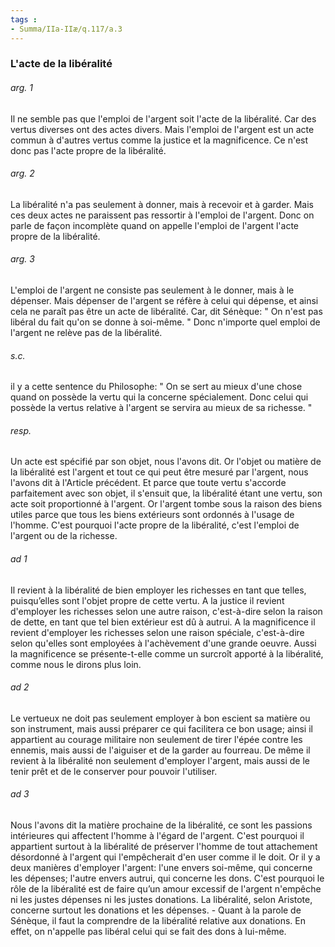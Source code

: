 ```yaml
---
tags : 
- Summa/IIa-IIæ/q.117/a.3
---
```


### L'acte de la libéralité

###### arg. 1
Il ne semble pas que l'emploi de l'argent soit l'acte de la libéralité. Car des vertus diverses ont des actes divers. Mais l'emploi de l'argent est un acte commun à d'autres vertus comme la justice et la magnificence. Ce n'est donc pas l'acte propre de la libéralité. 

###### arg. 2
La libéralité n'a pas seulement à donner, mais à recevoir et à garder. Mais ces deux actes ne paraissent pas ressortir à l'emploi de l'argent. Donc on parle de façon incomplète quand on appelle l'emploi de l'argent l'acte propre de la libéralité. 

###### arg. 3
L'emploi de l'argent ne consiste pas seulement à le donner, mais à le dépenser. Mais dépenser de l'argent se réfère à celui qui dépense, et ainsi cela ne paraît pas être un acte de libéralité. Car, dit Sénèque: " On n'est pas libéral du fait qu'on se donne à soi-même. " Donc n'importe quel emploi de l'argent ne relève pas de la libéralité. 

###### s.c.
il y a cette sentence du Philosophe: " On se sert au mieux d'une chose quand on possède la vertu qui la concerne spécialement. Donc celui qui possède la vertus relative à l'argent se servira au mieux de sa richesse. " 

###### resp.
Un acte est spécifié par son objet, nous l'avons dit. Or l'objet ou matière de la libéralité est l'argent et tout ce qui peut être mesuré par l'argent, nous l'avons dit à l'Article précédent. Et parce que toute vertu s'accorde parfaitement avec son objet, il s'ensuit que, la libéralité étant une vertu, son acte soit proportionné à l'argent. Or l'argent tombe sous la raison des biens utiles parce que tous les biens extérieurs sont ordonnés à l'usage de l'homme. C'est pourquoi l'acte propre de la libéralité, c'est l'emploi de l'argent ou de la richesse. 

###### ad 1
Il revient à la libéralité de bien employer les richesses en tant que telles, puisqu’elles sont l'objet propre de cette vertu. A la justice il revient d'employer les richesses selon une autre raison, c'est-à-dire selon la raison de dette, en tant que tel bien extérieur est dû à autrui. A la magnificence il revient d'employer les richesses selon une raison spéciale, c'est-à-dire selon qu'elles sont employées à l'achèvement d'une grande oeuvre. Aussi la magnificence se présente-t-elle comme un surcroît apporté à la libéralité, comme nous le dirons plus loin. 

###### ad 2
Le vertueux ne doit pas seulement employer à bon escient sa matière ou son instrument, mais aussi préparer ce qui facilitera ce bon usage; ainsi il appartient au courage militaire non seulement de tirer l'épée contre les ennemis, mais aussi de l'aiguiser et de la garder au fourreau. De même il revient à la libéralité non seulement d'employer l'argent, mais aussi de le tenir prêt et de le conserver pour pouvoir l'utiliser. 

###### ad 3
Nous l'avons dit la matière prochaine de la libéralité, ce sont les passions intérieures qui affectent l'homme à l'égard de l'argent. C'est pourquoi il appartient surtout à la libéralité de préserver l'homme de tout attachement désordonné à l'argent qui l'empêcherait d'en user comme il le doit. Or il y a deux manières d'employer l'argent: l'une envers soi-même, qui concerne les dépenses; l'autre envers autrui, qui concerne les dons. C'est pourquoi le rôle de la libéralité est de faire qu’un amour excessif de l'argent n'empêche ni les justes dépenses ni les justes donations. La libéralité, selon Aristote, concerne surtout les donations et les dépenses. - Quant à la parole de Sénèque, il faut la comprendre de la libéralité relative aux donations. En effet, on n'appelle pas libéral celui qui se fait des dons à lui-même. 

